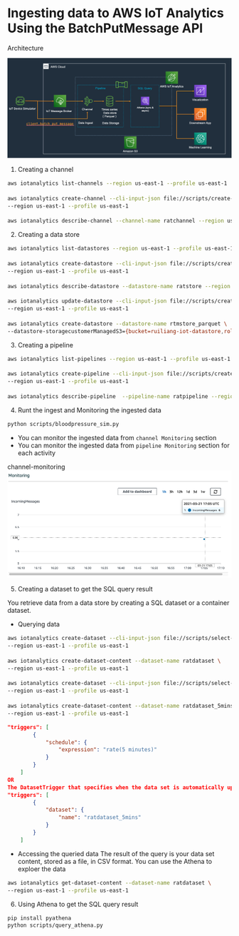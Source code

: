 # Ingesting data to AWS IoT Analytics Using the BatchPutMessage API

Architecture

![IoT-Anlytics-demo](image/IoT-Anlytics-demo.png)

1. Creating a channel
```bash
aws iotanalytics list-channels --region us-east-1 --profile us-east-1

aws iotanalytics create-channel --cli-input-json file://scripts/create-channel-customerS3.json \
--region us-east-1 --profile us-east-1

aws iotanalytics describe-channel --channel-name ratchannel --region us-east-1 --profile us-east-1
```

2. Creating a data store
```bash
aws iotanalytics list-datastores --region us-east-1 --profile us-east-1

aws iotanalytics create-datastore --cli-input-json file://scripts/create-datastore-customerS3.json \
--region us-east-1 --profile us-east-1

aws iotanalytics describe-datastore --datastore-name ratstore --region us-east-1 --profile us-east-1

aws iotanalytics update-datastore --cli-input-json file://scripts/create-datastore-customerS3.json \
--region us-east-1 --profile us-east-1

aws iotanalytics create-datastore --datastore-name rtmstore_parquet \
--datastore-storagecustomerManagedS3={bucket=ruiliang-iot-datastore,roleArn=arn:aws-cn:iam::account_id:role/service-role/iot-analytics-datastore-role} --region cn-north-1 --profile cn-north-1
```

3. Creating a pipeline
```bash
aws iotanalytics list-pipelines --region us-east-1 --profile us-east-1

aws iotanalytics create-pipeline --cli-input-json file://scripts/create-pipeline.json  \
--region us-east-1 --profile us-east-1

aws iotanalytics describe-pipeline  --pipeline-name ratpipeline --region us-east-1 --profile us-east-1
```

4. Runt the ingest and Monitoring the ingested data
```bash
python scripts/bloodpressure_sim.py 
```
- You can monitor the ingested data from `channel Monitoring` section
- You can monitor the ingested data from `pipeline Monitoring` section for each activity

channel-monitoring
![channel-monitoring](image/channel-monitoring.png)

5. Creating a dataset to get the SQL query result

You retrieve data from a data store by creating a SQL dataset or a container dataset. 

- Querying data
```bash
aws iotanalytics create-dataset --cli-input-json file://scripts/select-all-dataset.json \
--region us-east-1 --profile us-east-1

aws iotanalytics create-dataset-content --dataset-name ratdataset \
--region us-east-1 --profile us-east-1

aws iotanalytics create-dataset --cli-input-json file://scripts/select-5mins-dataset.json \
--region us-east-1 --profile us-east-1

aws iotanalytics create-dataset-content --dataset-name ratdataset_5mins \
--region us-east-1 --profile us-east-1
```

```json
"triggers": [
        {
            "schedule": {
                "expression": "rate(5 minutes)"
            }
        }
    ]
OR 
The DatasetTrigger that specifies when the data set is automatically updated. Triggering dataset can be specified only for CONTAINER dataset
"triggers": [
        {
            "dataset": {
                "name": "ratdataset_5mins"
            }
        }
    ]

```

- Accessing the queried data
The result of the query is your data set content, stored as a file, in CSV format.
You can use the Athena to exploer the data
```bash
aws iotanalytics get-dataset-content --dataset-name ratdataset \
--region us-east-1 --profile us-east-1
```

6. Using Athena to get the SQL query result
```bash
pip install pyathena
python scripts/query_athena.py
```
